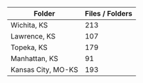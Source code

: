 | Folder             |   Files / Folders |
|--------------------|-------------------|
| Wichita, KS        |               213 |
| Lawrence, KS       |               107 |
| Topeka, KS         |               179 |
| Manhattan, KS      |                91 |
| Kansas City, MO-KS |               193 |